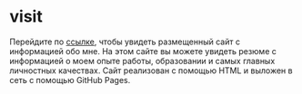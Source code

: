 # visit
Перейдите по [ссылке](https://matusovskayae.github.io/visit/), чтобы увидеть размещенный сайт с информацией обо мне. На этом сайте вы можете увидеть резюме с информацией о моем опыте работы, образовании и самых главных личностных качествах. Сайт реализован с помощью HTML и выложен в сеть с помощью GitHub Pages.
